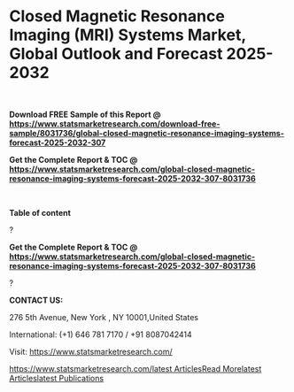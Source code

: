 <h1>Closed Magnetic Resonance Imaging (MRI) Systems Market, Global Outlook and Forecast 2025-2032</h1><br/><p><strong>Download FREE Sample of this Report @ <a href="https://www.statsmarketresearch.com/download-free-sample/8031736/global-closed-magnetic-resonance-imaging-systems-forecast-2025-2032-307">https://www.statsmarketresearch.com/download-free-sample/8031736/global-closed-magnetic-resonance-imaging-systems-forecast-2025-2032-307</a></strong></p>
 
 
 
 <div><b>Get the Complete Report & TOC @ <a href="https://www.statsmarketresearch.com/global-closed-magnetic-resonance-imaging-systems-forecast-2025-2032-307-8031736">https://www.statsmarketresearch.com/global-closed-magnetic-resonance-imaging-systems-forecast-2025-2032-307-8031736</a></b></div>
 
 
 
 <p><br />
 
 <b>Table of content</b></p>
 
 
 
 <p>? </p>
 
 
 
 <div><b>Get the Complete Report & TOC @ <a href="https://www.statsmarketresearch.com/global-closed-magnetic-resonance-imaging-systems-forecast-2025-2032-307-8031736">https://www.statsmarketresearch.com/global-closed-magnetic-resonance-imaging-systems-forecast-2025-2032-307-8031736</a></b></div>
 
 
 
 <p>? </p>
 
 
 
 <p><b>CONTACT US:</b><br />
 
 276 5th Avenue, New York , NY 10001,United States<br />
 
 International: (+1) 646 781 7170 / +91 8087042414<br />
 
 Visit: <a href="https://www.statsmarketresearch.com/">https://www.statsmarketresearch.com/</a><br />
 
 <a href="https://gyeongbokgung.com">https://www.statsmarketresearch.com/</a><a href="https://hallyeomaritime.com">latest Articles</a><a href="https://jingwansa.com">Read More</a><a href="https://nguoiviet.jp/">latest Articles</a><a href="https://www.intelmarketresearch.com/">latest Publications</a></p>